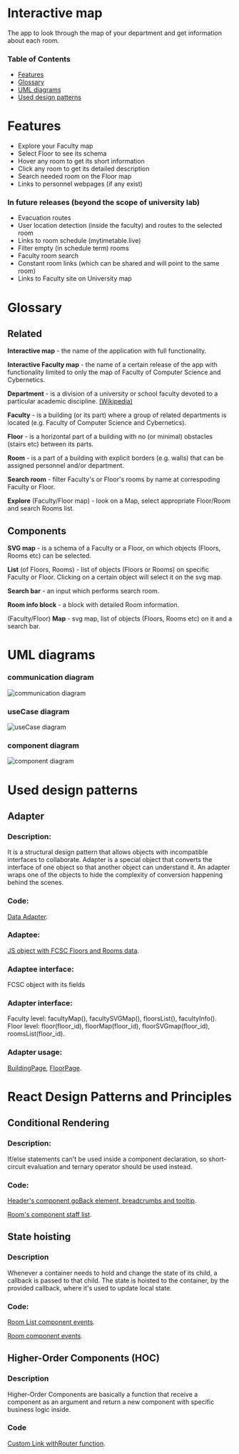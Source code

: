 # Interactive map

The app to look through the map of your department and get information about each room.


### Table of Contents

* [Features](#Features)
* [Glossary](#Glossary)
* [UML diagrams](#UML-diagrams)
* [Used design patterns](#Used-design-patterns)


# Features
* Explore your Faculty map
* Select Floor to see its schema
* Hover any room to get its short information
* Click any room to get its detailed description
* Search needed room on the Floor map
* Links to personnel webpages (if any exist)

### In future releases (beyond the scope of university lab)
* Evacuation routes
* User location detection (inside the faculty) and routes to the selected room
* Links to room schedule (mytimetable.live)
* Filter empty (in schedule term) rooms
* Faculty room search
* Constant room links (which can be shared and will point to the same room)
* Links to Faculty site on University map


# Glossary

## Related
**Interactive map** - the name of the application with full functionality.

**Interactive Faculty map** - the name of a certain release of the app with functionality limited to only the map of Faculty of Computer Science and Cybernetics.

**Department** - is a division of a university or school faculty devoted to a particular academic discipline. [(Wikipedia)](https://en.wikipedia.org/wiki/Academic_department)

**Faculty** - is a building (or its part) where a group of related departments is located (e.g. Faculty of Computer Science and Cybernetics).

**Floor** - is a horizontal part of a building with no (or minimal) obstacles (stairs etc) between its parts.

**Room** - is a part of a building with explicit borders (e.g. walls) that can be assigned personnel and/or department.

**Search room** - filter Faculty's or Floor's rooms by name at correspoding Faculty or Floor.

**Explore** (Faculty/Floor map) - look on a Map, select appropriate Floor/Room and search Rooms list.

## Components
**SVG map** - is a schema of a Faculty or a Floor, on which objects (Floors, Rooms etc) can be selected.

**List** (of Floors, Rooms) - list of objects (Floors or Rooms) on specific Faculty or Floor. Clicking on a certain object will select it on the svg map.

**Search bar** - an input which performs search room.

**Room info block** - a block with detailed Room information.

(Faculty/Floor) **Map** - svg map, list of objects (Floors, Rooms etc) on it and a search bar.


# UML diagrams

### communication diagram

![communication diagram](./UML_diagrams/png/communication.png)

### useCase diagram

![useCase diagram](./UML_diagrams/png/useCase.png)

### component diagram

![component diagram](./UML_diagrams/png/component.png)


# Used design patterns

## Adapter

### Description:
It is a structural design pattern that allows objects with incompatible interfaces to collaborate.
Adapter is a special object that converts the interface of one object so that another object can understand it. An adapter wraps one of the objects to hide the complexity of conversion happening behind the scenes. 

### Code:
[Data Adapter](https://github.com/actpohabtNS/interactive-map/blob/master/src/data/DataAdapter.js).

### Adaptee:
[JS object with FCSC Floors and Rooms data](https://github.com/actpohabtNS/interactive-map/blob/master/src/data/fcsc.js).

### Adaptee interface:
FCSC object with its fields

### Adapter interface:
Faculty level: facultyMap(), facultySVGMap(), floorsList(), facultyInfo().
Floor level: floor(floor_id), floorMap(floor_id), floorSVGmap(floor_id), roomsList(floor_id).

### Adapter usage:
[BuildingPage](https://github.com/actpohabtNS/interactive-map/blob/master/src/pages/BuildingPage.js), [FloorPage](https://github.com/actpohabtNS/interactive-map/blob/master/src/pages/FloorPage.js).



# React Design Patterns and Principles

## Conditional Rendering

### Description:
If/else statements can't be used inside a component declaration, so short-circuit evaluation and ternary operator should be used instead.

### Code:
[Header's component goBack element, breadcrumbs and tooltip](https://github.com/actpohabtNS/interactive-map/blob/master/src/components/Header.js).

[Room's component staff list](https://github.com/actpohabtNS/interactive-map/blob/master/src/components/Room.js).


## State hoisting

### Description
Whenever a container needs to hold and change the state of its child, a callback is passed to that child. The state is hoisted to the container, by the provided callback, where it's used to update local state.

### Code:
[Room List component events](https://github.com/actpohabtNS/interactive-map/blob/master/src/components/RoomList.js).

[Room component events](https://github.com/actpohabtNS/interactive-map/blob/master/src/components/Room.js).


## Higher-Order Components (HOC)

### Description
Higher-Order Components are basically a function that receive a component as an argument and return a new component with specific business logic inside.

### Code
[Custom Link withRouter function](https://github.com/actpohabtNS/interactive-map/blob/master/src/components/CustomLink.js).
